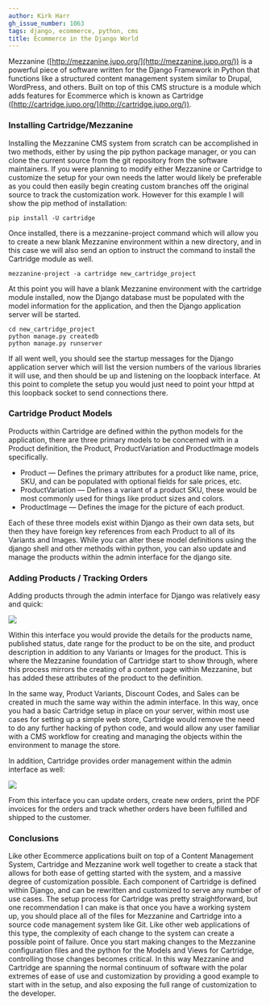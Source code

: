 ```yaml
---
author: Kirk Harr
gh_issue_number: 1063
tags: django, ecommerce, python, cms
title: Ecommerce in the Django World
---
```


Mezzanine ([http://mezzanine.jupo.org/](http://mezzanine.jupo.org/)) is a powerful piece of software written for the Django Framework in Python that functions like a structured content management system similar to Drupal, WordPress, and others. Built on top of this CMS structure is a module which adds features for Ecommerce which is known as Cartridge ([http://cartridge.jupo.org/](http://cartridge.jupo.org/)).

### Installing Cartridge/Mezzanine

Installing the Mezzanine CMS system from scratch can be accomplished in two methods, either by using the pip python package manager, or you can clone the current source from the git repository from the software maintainers. If you were planning to modify either Mezzanine or Cartridge to customize the setup for your own needs the latter would likely be preferable as you could then easily begin creating custom branches off the original source to track the customization work. However for this example I will show the pip method of installation:

```nohighlight
pip install -U cartridge
```

Once installed, there is a mezzanine-project command which will allow you to create a new blank Mezzanine environment within a new directory, and in this case we will also send an option to instruct the command to install the Cartridge module as well.
```nohighlight
mezzanine-project -a cartridge new_cartridge_project
```

At this point you will have a blank Mezzanine environment with the cartridge module installed, now the Django database must be populated with the model information for the application, and then the Django application server will be started.

```nohighlight
cd new_cartridge_project
python manage.py createdb
python manage.py runserver
```

If all went well, you should see the startup messages for the Django application server which will list the version numbers of the various libraries it will use, and then should be up and listening on the loopback interface. At this point to complete the setup you would just need to point your httpd at this loopback socket to send connections there.

### Cartridge Product Models

Products within Cartridge are defined within the python models for the application, there are three primary models to be concerned with in a Product definition, the Product, ProductVariation and ProductImage models specifically.

- Product —​ Defines the primary attributes for a product like name, price, SKU, and can be populated with optional fields for sale prices, etc.
- ProductVariation —​ Defines a variant of a product SKU, these would be most commonly used for things like product sizes and colors.
- ProductImage —​ Defines the image for the picture of each product.

Each of these three models exist within Django as their own data sets, but then they have foreign key references from each Product to all of its Variants and Images. While you can alter these model definitions using the django shell and other methods within python, you can also update and manage the products within the admin interface for the django site.

### Adding Products / Tracking Orders

Adding products through the admin interface for Django was relatively easy and quick:

<a href="/blog/2014/12/03/ecommerce-in-django-world/image-0-big.png" imageanchor="1"><img border="0" src="/blog/2014/12/03/ecommerce-in-django-world/image-0.png"/></a>

Within this interface you would provide the details for the products name, published status, date range for the product to be on the site, and product description in addition to any Variants or Images for the product. This is where the Mezzanine foundation of Cartridge start to show through, where this process mirrors the creating of a content page within Mezzanine, but has added these attributes of the product to the definition.

In the same way, Product Variants, Discount Codes, and Sales can be created in much the same way within the admin interface. In this way, once you had a basic Cartridge setup in place on your server, within most use cases for setting up a simple web store, Cartridge would remove the need to do any further hacking of python code, and would allow any user familiar with a CMS workflow for creating and managing the objects within the environment to manage the store.

In addition, Cartridge provides order management within the admin interface as well:

<a href="/blog/2014/12/03/ecommerce-in-django-world/image-1-big.png" imageanchor="1"><img border="0" src="/blog/2014/12/03/ecommerce-in-django-world/image-1.png"/></a>

From this interface you can update orders, create new orders, print the PDF invoices for the orders and track whether orders have been fulfilled and shipped to the customer.

### Conclusions

Like other Ecommerce applications built on top of a Content Management System, Cartridge and Mezzanine work well together to create a stack that allows for both ease of getting started with the system, and a massive degree of customization possible. Each component of Cartridge is defined within Django, and can be rewritten and customized to serve any number of use cases. The setup process for Cartridge was pretty straightforward, but one recommendation I can make is that once you have a working system up, you should place all of the files for Mezzanine and Cartridge into a source code management system like Git. Like other web applications of this type, the complexity of each change to the system can create a possible point of failure. Once you start making changes to the Mezzanine configuration files and the python for the Models and Views for Cartridge, controlling those changes becomes critical. In this way Mezzanine and Cartridge are spanning the normal continuum of software with the polar extremes of ease of use and customization by providing a good example to start with in the setup, and also exposing the full range of customization to the developer.
